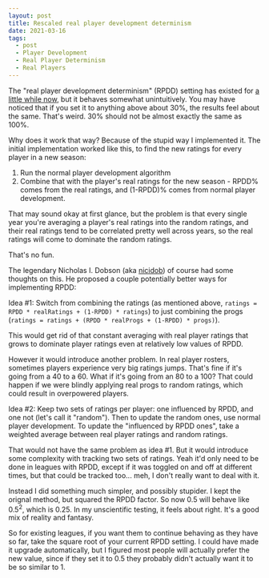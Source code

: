 ```yaml
---
layout: post
title: Rescaled real player development determinism
date: 2021-03-16
tags:
  - post
  - Player Development
  - Real Player Determinism
  - Real Players
---
```


The "real player development determinism" (RPDD) setting has existed for [a little while now](/blog/2020/06/league-creation-options/), but it behaves somewhat unintuitively. You may have noticed that if you set it to anything above about 30%, the results feel about the same. That's weird. 30% should not be almost exactly the same as 100%.

Why does it work that way? Because of the stupid way I implemented it. The initial implementation worked like this, to find the new ratings for every player in a new season:

1. Run the normal player development algorithm
2. Combine that with the player's real ratings for the new season - RPDD% comes from the real ratings, and (1-RPDD)% comes from normal player development.

That may sound okay at first glance, but the problem is that every single year you're averaging a player's real ratings into the random ratings, and their real ratings tend to be correlated pretty well across years, so the real ratings will come to dominate the random ratings.

That's no fun.

<!--more-->

The legendary Nicholas I. Dobson (aka [nicidob](https://nicidob.github.io/)) of course had some thoughts on this. He proposed a couple potentially better ways for implementing RPDD:

Idea #1: Switch from combining the ratings (as mentioned above, `ratings = RPDD * realRatings + (1-RPDD) * ratings`) to just combining the progs (`ratings = ratings + (RPDD * realProgs + (1-RPDD) * progs)`).

This would get rid of that constant averaging with real player ratings that grows to dominate player ratings even at relatively low values of RPDD.

However it would introduce another problem. In real player rosters, sometimes players experience very big ratings jumps. That's fine if it's going from a 40 to a 60. What if it's going from an 80 to a 100? That could happen if we were blindly applying real progs to random ratings, which could result in overpowered players.

Idea #2: Keep two sets of ratings per player: one influenced by RPDD, and one not (let's call it "random"). Then to update the random ones, use normal player development. To update the "influenced by RPDD ones", take a weighted average between real player ratings and random ratings.

That would not have the same problem as idea #1. But it would introduce some complexity with tracking two sets of ratings. Yeah it'd only need to be done in leagues with RPDD, except if it was toggled on and off at different times, but that could be tracked too... meh, I don't really want to deal with it.

Instead I did something much simpler, and possibly stupider. I kept the orignal method, but squared the RPDD factor. So now 0.5 will behave like 0.5<sup>2</sup>, which is 0.25. In my unscientific testing, it feels about right. It's a good mix of reality and fantasy.

So for existing leagues, if you want them to continue behaving as they have so far, take the square root of your current RPDD setting. I could have made it upgrade automatically, but I figured most people will actually prefer the new value, since if they set it to 0.5 they probably didn't actually want it to be so similar to 1.

